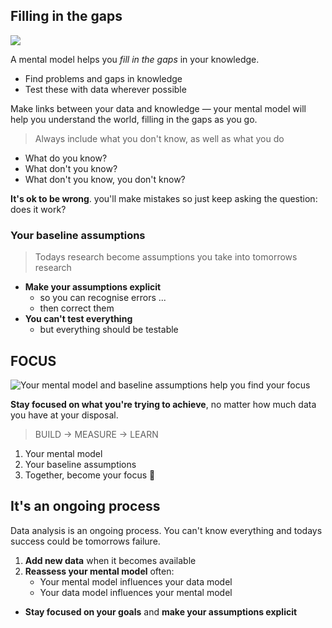 ## Filling in the gaps

![](./img/hangman.png)

A mental model helps you <i>fill in the gaps</i> in your knowledge.

- Find problems and gaps in knowledge
- Test these with data wherever possible

Make links between your data and knowledge — your mental model will help you understand the world, filling in the gaps as you go.

> Always include what you don't know, as well as what you do

- What do you know?
- What don't you know?
- What don't you know, you don't know?

**It's ok to be wrong**. you'll make mistakes so just keep asking the question: does it work?



### Your baseline assumptions

> Todays research become assumptions you take into tomorrows research

- <strong>Make your assumptions explicit</strong>
    - so you can recognise errors ...
    - then correct them
- <strong>You can't test everything</strong>
    - but everything should be testable




## FOCUS

![Your mental model and baseline assumptions help you find your focus](./img/define-the-problem.jpg)

<strong>Stay focused on what you're trying to achieve</strong>, no matter how much data you have at your disposal.

> BUILD → MEASURE → LEARN

1. Your mental model
2. Your baseline assumptions
3. Together, become your focus 🔦





## It's an ongoing process

Data analysis is an ongoing process. You can't know everything and todays success could be tomorrows failure.

1. <b>Add new data</b> when it becomes available
2. <b>Reassess your mental model</b> often:
    - Your mental model influences your data model
    - Your data model influences your mental model
- <b>Stay focused on your goals</b> and <b>make your assumptions explicit</b>
